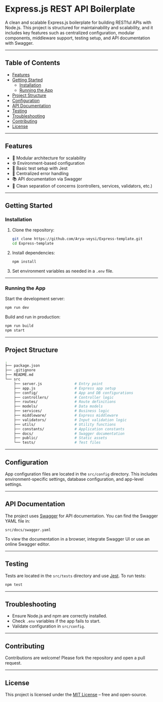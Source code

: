 # Express.js REST API Boilerplate

A clean and scalable Express.js boilerplate for building RESTful APIs with Node.js. This project is structured for maintainability and scalability, and it includes key features such as centralized configuration, modular components, middleware support, testing setup, and API documentation with Swagger.

---

## Table of Contents

- [Features](#features)
- [Getting Started](#getting-started)
  - [Installation](#installation)
  - [Running the App](#running-the-app)
- [Project Structure](#project-structure)
- [Configuration](#configuration)
- [API Documentation](#api-documentation)
- [Testing](#testing)
- [Troubleshooting](#troubleshooting)
- [Contributing](#contributing)
- [License](#license)

---

## Features

- 🧱 Modular architecture for scalability  
- ⚙️ Environment-based configuration  
- 🧪 Basic test setup with Jest  
- 🧼 Centralized error handling  
- 📚 API documentation via Swagger  
- 🔐 Clean separation of concerns (controllers, services, validators, etc.)

---

## Getting Started

### Installation

1. Clone the repository:

   ```bash
   git clone https://github.com/Arya-veysi/Express-template.git
   cd Express-template
   ```

2. Install dependencies:

   ```bash
   npm install
   ```

3. Set environment variables as needed in a `.env` file.

---

### Running the App

Start the development server:

```bash
npm run dev
```

Build and run in production:

```bash
npm run build
npm start
```

---

## Project Structure

```bash
.
├── package.json
├── .gitignore
├── README.md
└── src
    ├── server.js               # Entry point
    ├── app.js                  # Express app setup
    ├── config/                 # App and DB configurations
    ├── controllers/            # Controller logic
    ├── routes/                 # Route definitions
    ├── models/                 # Data models
    ├── services/               # Business logic
    ├── middleware/             # Express middleware
    ├── validators/             # Input validation logic
    ├── utils/                  # Utility functions
    ├── constants/              # Application constants
    ├── docs/                   # Swagger documentation
    ├── public/                 # Static assets
    └── tests/                  # Test files
```

---

## Configuration

App configuration files are located in the `src/config` directory. This includes environment-specific settings, database configuration, and app-level settings.

---

## API Documentation

The project uses [Swagger](https://swagger.io/) for API documentation. You can find the Swagger YAML file in:

```
src/docs/swagger.yaml
```

To view the documentation in a browser, integrate Swagger UI or use an online Swagger editor.

---

## Testing

Tests are located in the `src/tests` directory and use [Jest](https://jestjs.io/). To run tests:

```bash
npm test
```

---

## Troubleshooting

- Ensure Node.js and npm are correctly installed.
- Check `.env` variables if the app fails to start.
- Validate configuration in `src/config`.

---

## Contributing

Contributions are welcome! Please fork the repository and open a pull request.

---

## License

This project is licensed under the [MIT License](LICENSE) – free and open-source.
